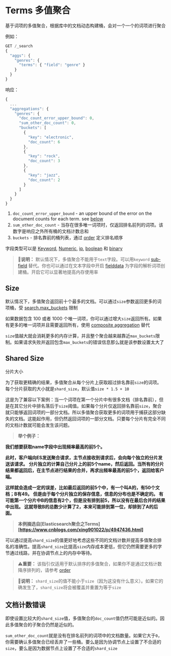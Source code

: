 # Terms 多值聚合
基于词项的多值聚合，根据库中的文档动态构建桶，会对一个一个的词项进行聚合

例如：

```js
GET /_search
{
  "aggs": {
    "genres": {
      "terms": { "field": "genre" }
    }
  }
}
```

响应：

```js
{
  ...
  "aggregations": {
    "genres": {
      "doc_count_error_upper_bound": 0,
      "sum_other_doc_count": 0,
      "buckets": [
        {
          "key": "electronic",
          "doc_count": 6
        },
        {
          "key": "rock",
          "doc_count": 3
        },
        {
          "key": "jazz",
          "doc_count": 2
        }
      ]
    }
  }
}
```

1. `doc_count_error_upper_bound` - an upper bound of the error on the document counts for each term. see [below][below]
2. `sum_other_doc_count` - 当存在很多唯一词项时，仅返回排名前列的词项。该数字是响应之外所有桶的文档计数总和
3. `buckets` - 排名靠前的桶列表，通过 [order][order] 定义排名顺序

字段类型可以是 [Keyword][Keyword], [Numeric][Numeric], [ip], [boolean][boolean] 和 [binary][binary]

> 💬**说明：** 默认情况下，多值聚合不能用于`text`字段。可以用`keyword` [sub-field][sub-field] 替代。你也可以通过在文本字段中开启 [fielddata][fielddata] 为字段的解析词项创建桶。开启它可以显著地提高内存使用率

## Size
默认情况下，多值聚合返回前十个最多的文档。可以通过`size`参数返回更多的词项桶，受 [search.max_buckets][search.max_buckets] 限制

如果数据包含 100 或者 1000 个唯一词项，你可以通过增大`size`返回所有。如果有更多的唯一词项并且需要返回所有，使用 [composite aggregation][composite-aggregation] 替代

`size`值越大就会消耗更多的内存计算，并且整个聚合越来越靠近`max_buckets`限制。如果请求失败并返回包含`max_buckets`的错误信息那么就是该参数设置太大了

## Shared Size
分片大小

为了获取更精确的结果，多值聚合从每个分片上获取超过排名靠前`size`的词项。每个分片获取的大小就是`shard_size`，默认值`size * 1.5 + 10`

这是为了兼容以下案例：当一个词项在第一个分片中有很多文档（排名靠前），但是在其它分片中排名落后于`size`阈值。如果每个分片仅返回排名靠前`size`，聚合就只能够返回词项的一部分文档。所以多值聚合获取更多的词项用于捕获这部分缺失的文档。这能起作用，但仍然返回词项的一部分文档。只要每个分片有完全不同的文档计数就可能会发生该问题。

> **举个例子：**

**我们想要获取name字段中出现频率最高的前5个。**

**此时，客户端向ES发送聚合请求，主节点接收到请求后，会向每个独立的分片发送该请求。**
**分片独立的计算自己分片上的前5个name，然后返回。当所有的分片结果都返回后，在主节点进行结果的合并，再求出频率最高的前5个，返回给客户端。**

**这样就会造成一定的误差，比如最后返回的前5个中，有一个叫A的，有50个文档；B有49。 但是由于每个分片独立的保存信息，信息的分布也是不确定的。 有可能第一个分片中B的信息有2个，但是没有排到前5，所以没有在最后合并的结果中出现。 这就导致B的总数少计算了2，本来可能排到第一位，却排到了A的后面。**

> **本例摘选自[Elasticsearch聚合之Terms][https://www.cnblogs.com/xing901022/p/4947436.html]**

可以通过提高`shard_size`的值更好地考虑这些不同的文档计数并提高多值聚合排名的准确性。提高`shard_size`比提高`size`内存成本更低，但它仍然需要更多的字节通过线路，并在协调节点上的内存中等待。

> ⚠️**重要：** 该指引仅适用于默认排序的多值聚合，如果你不是通过文档计数降序排列的，请参考 [order][order]

> 💬**说明：** `shard_size`的值不能小于`size`（因为这没有什么意义）。如果它的确发生了，`shard_size`将会被覆盖并重置为等于`size`

## 文档计数错误
即使设置比较大的`shard_size`值，多值聚合的`doc_count`值仍然可能是近似的。因此多值聚合的子聚合仍然是近似的。

`sum_other_doc_count`就是没有在排名前列的词项中的文档数量。如果它大于`0`，你需要确认多值聚合已经丢弃了一些桶。要么是因为协调节点上设置了不合适的`size`，要么是因为数据节点上设置了不合适的`shard_size`



[below]: https://www.elastic.co/guide/en/elasticsearch/reference/7.15/search-aggregations-bucket-terms-aggregation.html#terms-agg-doc-count-error
[order]: https://www.elastic.co/guide/en/elasticsearch/reference/7.15/search-aggregations-bucket-terms-aggregation.html#search-aggregations-bucket-terms-aggregation-order
[Keyword]: https://www.elastic.co/guide/en/elasticsearch/reference/7.15/keyword.html
[Numeric]: https://www.elastic.co/guide/en/elasticsearch/reference/7.15/number.html
[ip]: [https://www.elastic.co/guide/en/elasticsearch/reference/7.15/ip.html]
[boolean]: [https://www.elastic.co/guide/en/elasticsearch/reference/7.15/boolean.html]
[binary]: [https://www.elastic.co/guide/en/elasticsearch/reference/7.15/binary.html]
[sub-field]: [https://www.elastic.co/guide/en/elasticsearch/reference/7.15/multi-fields.html]
[fielddata]: [https://www.elastic.co/guide/en/elasticsearch/reference/7.15/fielddata.html]
[search.max_buckets]: [https://www.elastic.co/guide/en/elasticsearch/reference/7.15/search-settings.html#search-settings-max-buckets]
[composite-aggregation]: [https://www.elastic.co/guide/en/elasticsearch/reference/7.15/search-aggregations-bucket-composite-aggregation.html]
